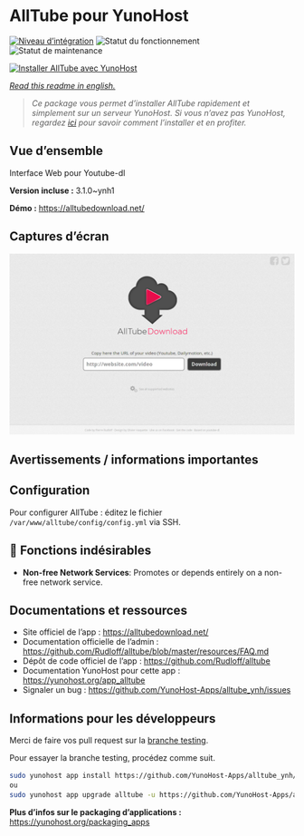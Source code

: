 <!--
N.B.: This README was automatically generated by https://github.com/YunoHost/apps/tree/master/tools/README-generator
It shall NOT be edited by hand.
-->

# AllTube pour YunoHost

[![Niveau d’intégration](https://dash.yunohost.org/integration/alltube.svg)](https://dash.yunohost.org/appci/app/alltube) ![Statut du fonctionnement](https://ci-apps.yunohost.org/ci/badges/alltube.status.svg) ![Statut de maintenance](https://ci-apps.yunohost.org/ci/badges/alltube.maintain.svg)

[![Installer AllTube avec YunoHost](https://install-app.yunohost.org/install-with-yunohost.svg)](https://install-app.yunohost.org/?app=alltube)

*[Read this readme in english.](./README.md)*

> *Ce package vous permet d’installer AllTube rapidement et simplement sur un serveur YunoHost.
Si vous n’avez pas YunoHost, regardez [ici](https://yunohost.org/#/install) pour savoir comment l’installer et en profiter.*

## Vue d’ensemble

Interface Web pour Youtube-dl

**Version incluse :** 3.1.0~ynh1

**Démo :** https://alltubedownload.net/

## Captures d’écran

![Capture d’écran de AllTube](./doc/screenshots/screenshot.png)

## Avertissements / informations importantes

## Configuration

Pour configurer AllTube : éditez le fichier `/var/www/alltube/config/config.yml` via SSH.

## :red_circle: Fonctions indésirables

- **Non-free Network Services**: Promotes or depends entirely on a non-free network service.

## Documentations et ressources

* Site officiel de l’app : <https://alltubedownload.net/>
* Documentation officielle de l’admin : <https://github.com/Rudloff/alltube/blob/master/resources/FAQ.md>
* Dépôt de code officiel de l’app : <https://github.com/Rudloff/alltube>
* Documentation YunoHost pour cette app : <https://yunohost.org/app_alltube>
* Signaler un bug : <https://github.com/YunoHost-Apps/alltube_ynh/issues>

## Informations pour les développeurs

Merci de faire vos pull request sur la [branche testing](https://github.com/YunoHost-Apps/alltube_ynh/tree/testing).

Pour essayer la branche testing, procédez comme suit.

``` bash
sudo yunohost app install https://github.com/YunoHost-Apps/alltube_ynh/tree/testing --debug
ou
sudo yunohost app upgrade alltube -u https://github.com/YunoHost-Apps/alltube_ynh/tree/testing --debug
```

**Plus d’infos sur le packaging d’applications :** <https://yunohost.org/packaging_apps>